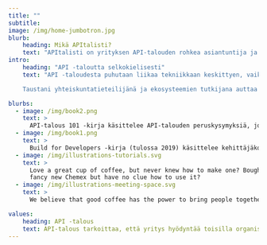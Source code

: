 ```yaml
---
title: ""
subtitle: 
image: /img/home-jumbotron.jpg
blurb:
    heading: Mikä APItalisti?
    text: "APItalisti on yrityksen API-talouden rohkea asiantuntija ja rajapintoihin perustuvan liiketoimintastrategian mestari. APItalistin pitää omata myös hieman CMO:ta eli ymmärtää markkinointia ja tuotteiden jalkautusta. APItalisti ymmärtää APIen ympärille rakentuvan arvoketjun, siinä tarvittavien sovelluskehittäjien ja kehittäjäkokemuksen (DX) merkityksen eli hanskaa myös Business-to-Developer (B2D) markkinoinnin."
intro:
    heading: "API -taloutta selkokielisesti"
    text: "API -taloudesta puhutaan liikaa tekniikkaan keskittyen, vaikka hyödyt ja lähtökohdat tulisi olla liiketoiminnalliset. Olen tehnyt alalla tutkimusta useita vuosia, kirjoittanut kirjoja ja auttanut useita yrityksiä ymmärtämään ja hyödyntämään rajapintoja liiketoiminnassa.

    Taustani yhteiskuntatieteilijänä ja ekosysteemien tutkijana auttaa ymmärtämään aihepiiriä eri näkökulmista. Yhdistän tutkimustietoa käytäntöön toimimalla itse API - ja alustataloudessa. Nykyään vastaan Platform of Trust -alustan kehittäjäkokemuksesta."

blurbs:
  - image: /img/book2.png
    text: >
      API-talous 101 -kirja käsittelee API-talouden peruskysymyksiä, joihin kirjoittajat ovat omassa arjessaan asiakastyössä törmänneet. Emme piiloudu teknisen jargonin taakse, vaan lähestymme asiaa käytännönläheisesti ja "humaanilla" otteella. API-talous 101 -kirja on kirjoitettu kaikille ohjelmointirajapintoihin perustuvasta liiketoiminnasta kiinnostuneille.
  - image: /img/book1.png
    text: >
      Build for Developers -kirja (tulossa 2019) käsittelee kehittäjäkokemuksen ja kehittäjäkeskeisen tuotekehityksen merkitystä menestystarinoiden kuten Stripe, Pusher, Twilio ja DocuSign luomisessa. Kehittäjäkeskeinen lähestyminen luo edellytykset ottaa oman toimialan johtotähden paikka markkinoilla. Kirja sukeltaa syvemmälle API -talous 101 -kirjassa esiteltyyn kehittäjäkokemukseen ja sen merkitykseen menestyksessä.
  - image: /img/illustrations-tutorials.svg
    text: >
      Love a great cup of coffee, but never knew how to make one? Bought a
      fancy new Chemex but have no clue how to use it?
  - image: /img/illustrations-meeting-space.svg
    text: >
      We believe that good coffee has the power to bring people together.

values:
    heading: API -talous
    text: API-talous tarkoittaa, että yritys hyödyntää toisilla organisaatioilla olevia resursseja (esim. data tai toiminto) tehokkaasti ja nopeasti tuottaakseen lisäarvoa omille asiakkailleen. Hyödyntämisessä rakennuspalikoita ovat omat ja toisten tarjoamat avoimet rajapinnat (maksulliset tai ilmaiset) sekä kehittäjäyhteisöt, joita hyödyntämällä yritys pystyy vastaamaan nopeammin muuttuviin ja ennakoimattomiin asiakastarpeisiin. API-taloudelle luonteenomaista on kilpailu sovelluskehittäjien suosiosta, ja ensisijaisina asiakkaina pidetään sovelluskehittäjiä. Toisin sanoen tarjotaan palveluita yrityksiltä kehittäjille (Business-to-Developers, B2D).
---
```

